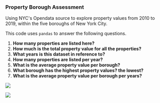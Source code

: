 ### Property Borough Assessment


Using NYC's Opendata source to explore property values from 2010 to 2019, within the five boroughs of New York City. 

This code uses ```pandas``` to answer the following questions.
  
   1. **How many properties are listed here?**
   2. **How much is the total property value for all the properties?**
   3. **What years is this dataset in reference to?**
   4. **How many properties are listed per year?**
   5. **What is the average property value per borough?**
   6. **What borough has the highest property values? the lowest?**
   7. **What is the average property value per borough per years?**
  
![](https://github.com/tanhata/Property_Borough_Assessment/blob/main/NYC_property%20values.png)

![](https://github.com/tanhata/Property_Borough_Assessment/blob/main/scatter%20plot_NYCprop%20Valuesindex.png)
